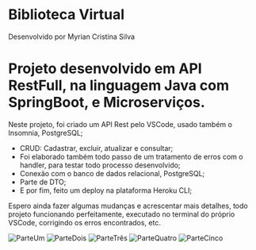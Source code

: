 # Biblioteca Virtual
Desenvolvido por Myrian Cristina Silva

# Projeto desenvolvido em API RestFull, na linguagem Java com SpringBoot, e Microserviços. 


Neste projeto, foi criado um API Rest pelo VSCode, usado também o Insomnia, PostgreSQL;
- CRUD: Cadastrar, excluir, atualizar e consultar;
- Foi elaborado também todo passo de um tratamento de erros com o handler, para testar todo processo desenvolvido;
- Conexão com o banco de dados relacional, PostgreSQL;
- Parte de DTO;
- E por fim, feito um deploy na plataforma Heroku CLI;

Espero ainda fazer algumas mudanças e acrescentar mais detalhes, todo projeto funcionando perfeitamente, executado no terminal do próprio
VSCode, corrigindo os erros encontrados, etc.

![ParteUm](https://user-images.githubusercontent.com/73667019/184190335-8923accb-1416-483f-bc35-41c5c61cd597.png)
![ParteDois](https://user-images.githubusercontent.com/73667019/184190360-f77cb930-de19-461c-af04-43bcaac3b8f6.png)
![ParteTrês](https://user-images.githubusercontent.com/73667019/184190373-5132ea3e-ae25-4e35-b2a1-15b4bf3c5ef6.png)
![ParteQuatro](https://user-images.githubusercontent.com/73667019/184190390-a676ac4e-076a-43fd-8579-844ee076df14.png)
![ParteCinco](https://user-images.githubusercontent.com/73667019/184198360-b7b2d25b-1ec5-4d41-8202-1037eac723f7.png)

